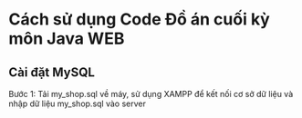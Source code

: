 # Cách sử dụng Code Đồ án cuối kỳ môn Java WEB

<h2>Cài đặt MySQL</h2>
Bước 1: Tải my_shop.sql về máy, sử dụng XAMPP để kết nối cơ sở dữ liệu và nhập dữ liệu my_shop.sql vào server


